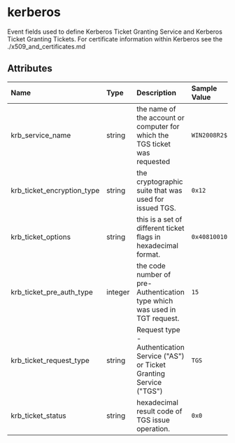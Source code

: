 # kerberos

Event fields used to define Kerberos Ticket Granting Service and Kerberos Ticket Granting Tickets. For certificate information within Kerberos see the ./x509_and_certificates.md

## Attributes

| Name | Type | Description | Sample Value |
|:---|:---|:---|:---|
 | krb_service_name | string | the name of the account or computer for which the TGS ticket was requested | ```WIN2008R2$``` |
 | krb_ticket_encryption_type | string | the cryptographic suite that was used for issued TGS. | ```0x12``` |
 | krb_ticket_options | string | this is a set of different ticket flags in hexadecimal format. | ```0x40810010``` |
 | krb_ticket_pre_auth_type | integer | the code number of pre-Authentication type which was used in TGT request. | ```15``` |
 | krb_ticket_request_type | string | Request type - Authentication Service ("AS") or Ticket Granting Service ("TGS") | ```TGS``` |
 | krb_ticket_status | string | hexadecimal result code of TGS issue operation. | ```0x0``` |
